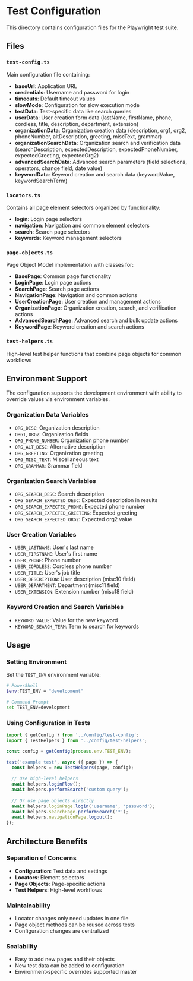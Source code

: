 # Test Configuration

This directory contains configuration files for the Playwright test suite.

## Files

### `test-config.ts`
Main configuration file containing:
- **baseUrl**: Application URL
- **credentials**: Username and password for login
- **timeouts**: Default timeout values
- **slowMode**: Configuration for slow execution mode
- **testData**: Test-specific data like search queries
- **userData**: User creation form data (lastName, firstName, phone, cordless, title, description, department, extension)
- **organizationData**: Organization creation data (description, org1, org2, phoneNumber, altDescription, greeting, miscText, grammar)
- **organizationSearchData**: Organization search and verification data (searchDescription, expectedDescription, expectedPhoneNumber, expectedGreeting, expectedOrg2)
- **advancedSearchData**: Advanced search parameters (field selections, operators, change field, date value)
- **keywordData**: Keyword creation and search data (keywordValue, keywordSearchTerm)

### `locators.ts`
Contains all page element selectors organized by functionality:
- **login**: Login page selectors
- **navigation**: Navigation and common element selectors
- **search**: Search page selectors
- **keywords**: Keyword management selectors

### `page-objects.ts`
Page Object Model implementation with classes for:
- **BasePage**: Common page functionality
- **LoginPage**: Login page actions
- **SearchPage**: Search page actions  
- **NavigationPage**: Navigation and common actions
- **UserCreationPage**: User creation and management actions
- **OrganizationPage**: Organization creation, search, and verification actions
- **AdvancedSearchPage**: Advanced search and bulk update actions
- **KeywordPage**: Keyword creation and search actions

### `test-helpers.ts`
High-level test helper functions that combine page objects for common workflows

## Environment Support

The configuration supports the development environment with ability to override values via environment variables.

### Organization Data Variables
- `ORG_DESC`: Organization description
- `ORG1`, `ORG2`: Organization fields
- `ORG_PHONE_NUMBER`: Organization phone number
- `ORG_ALT_DESC`: Alternative description
- `ORG_GREETING`: Organization greeting
- `ORG_MISC_TEXT`: Miscellaneous text
- `ORG_GRAMMAR`: Grammar field

### Organization Search Variables
- `ORG_SEARCH_DESC`: Search description
- `ORG_SEARCH_EXPECTED_DESC`: Expected description in results
- `ORG_SEARCH_EXPECTED_PHONE`: Expected phone number
- `ORG_SEARCH_EXPECTED_GREETING`: Expected greeting
- `ORG_SEARCH_EXPECTED_ORG2`: Expected org2 value

### User Creation Variables
- `USER_LASTNAME`: User's last name
- `USER_FIRSTNAME`: User's first name
- `USER_PHONE`: Phone number
- `USER_CORDLESS`: Cordless phone number
- `USER_TITLE`: User's job title
- `USER_DESCRIPTION`: User description (misc10 field)
- `USER_DEPARTMENT`: Department (misc11 field)
- `USER_EXTENSION`: Extension number (misc18 field)

### Keyword Creation and Search Variables
- `KEYWORD_VALUE`: Value for the new keyword
- `KEYWORD_SEARCH_TERM`: Term to search for keywords

## Usage

### Setting Environment
Set the `TEST_ENV` environment variable:
```bash
# PowerShell
$env:TEST_ENV = "development"

# Command Prompt
set TEST_ENV=development
```

### Using Configuration in Tests
```typescript
import { getConfig } from '../config/test-config';
import { TestHelpers } from '../config/test-helpers';

const config = getConfig(process.env.TEST_ENV);

test('example test', async ({ page }) => {
  const helpers = new TestHelpers(page, config);
  
  // Use high-level helpers
  await helpers.loginFlow();
  await helpers.performSearch('custom query');
  
  // Or use page objects directly
  await helpers.loginPage.login('username', 'password');
  await helpers.searchPage.performSearch('*');
  await helpers.navigationPage.logout();
});
```

## Architecture Benefits

### Separation of Concerns
- **Configuration**: Test data and settings
- **Locators**: Element selectors
- **Page Objects**: Page-specific actions
- **Test Helpers**: High-level workflows

### Maintainability
- Locator changes only need updates in one file
- Page object methods can be reused across tests
- Configuration changes are centralized

### Scalability
- Easy to add new pages and their objects
- New test data can be added to configuration
- Environment-specific overrides supported
master
